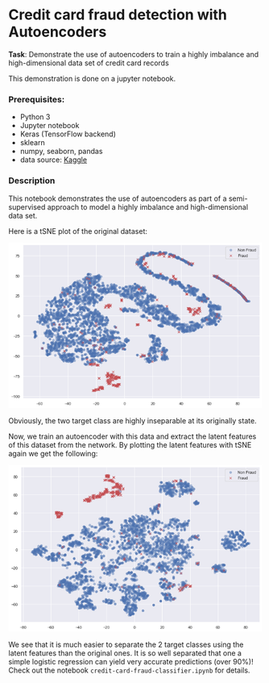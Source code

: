 # Credit card fraud detection with Autoencoders

**Task**: Demonstrate the use of autoencoders to train a highly imbalance and 
high-dimensional data set of credit card records

This demonstration is done on a jupyter notebook.

### Prerequisites:
* Python 3
* Jupyter notebook
* Keras (TensorFlow backend)
* sklearn
* numpy, seaborn, pandas
* data source: [Kaggle](https://www.kaggle.com/mlg-ulb/creditcardfraud)


### Description
This notebook demonstrates the use of autoencoders as part of a semi-supervised 
approach to model a highly imbalance and high-dimensional data set. 

Here is a tSNE plot of the original dataset:

![alt text](web/tsne-normal.png)

Obviously, the two target class are highly inseparable at its originally state.

Now, we train an autoencoder with this data and extract the latent features of this dataset from the network. By plotting the latent features with tSNE again we get the following:

![alt text](web/tsne-latent.png)

We see that it is much easier to separate the 2 target classes using the latent features than the original ones. It is so well separated that one a simple logistic regression can yield very accurate predictions (over 90%)! Check out the notebook `credit-card-fraud-classifier.ipynb` for details.

